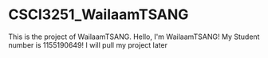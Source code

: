 # CSCI3251_WailaamTSANG
This is the project of WailaamTSANG.
Hello, I'm WailaamTSANG!
My Student number is 1155190649!
I will pull my project later
